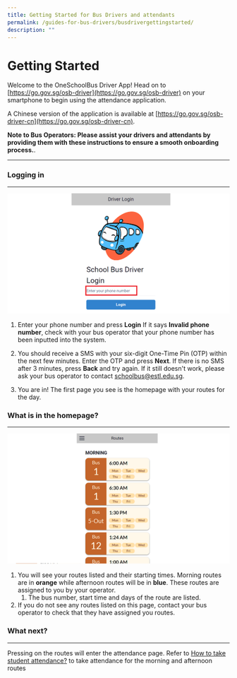 ```yaml
---
title: Getting Started for Bus Drivers and attendants
permalink: /guides-for-bus-drivers/busdrivergettingstarted/
description: ""
---
```

Getting Started
===============

Welcome to the OneSchoolBus Driver App! Head on to [https://go.gov.sg/osb-driver](https://go.gov.sg/osb-driver) on your smartphone to begin using the attendance application.

A Chinese version of the application is available at [https://go.gov.sg/osb-driver-cn](https://go.gov.sg/osb-driver-cn).

**Note to Bus Operators: Please assist your drivers and attendants by providing them with these instructions to ensure a smooth onboarding process.**.

* * *

### Logging in
----------
![](/images/Driver/Getting%20Started/screenshot%202023-10-03%20112047.png)
1.  Enter your phone number and press **Login** If it says **Invalid phone number**, check with your bus operator that your phone number has been inputted into the system.


2.  You should receive a SMS with your six-digit One-Time Pin (OTP) within the next few minutes. Enter the OTP and press **Next**. If there is no SMS after 3 minutes, press **Back** and try again. If it still doesn't work, please ask your bus operator to contact schoolbus@estl.edu.sg.
3.  You are in! The first page you see is the homepage with your routes for the day.

### What is in the homepage?
------------------------
![](/images/Driver/Getting%20Started/driver%20landing%20page.png)
1.  You will see your routes listed and their starting times. Morning routes are in **orange** while afternoon routes will be in **blue**. These routes are assigned to you by your operator.
    1.  The bus number, start time and days of the route are listed.
2.  If you do not see any routes listed on this page, contact your bus operator to check that they have assigned you routes.

### What next?
----------

Pressing on the routes will enter the attendance page. Refer to [How to take student attendance?](https://www.notion.so/2c4e0f26eb0c4da7b05a252cd6dbc2ab?pvs=21) to take attendance for the morning and afternoon routes